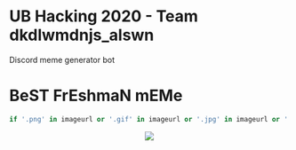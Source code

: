 # UB Hacking 2020 - Team dkdlwmdnjs_alswn
Discord meme generator bot

# BeST FrEshmaN mEMe
```python
if '.png' in imageurl or '.gif' in imageurl or '.jpg' in imageurl or '.jpeg' in imageurl:
```

<p align="center">
  <img src="https://media.discordapp.net/attachments/769673291345952818/769848894871437332/unknown.png?width=438&height=308" />
</p>
